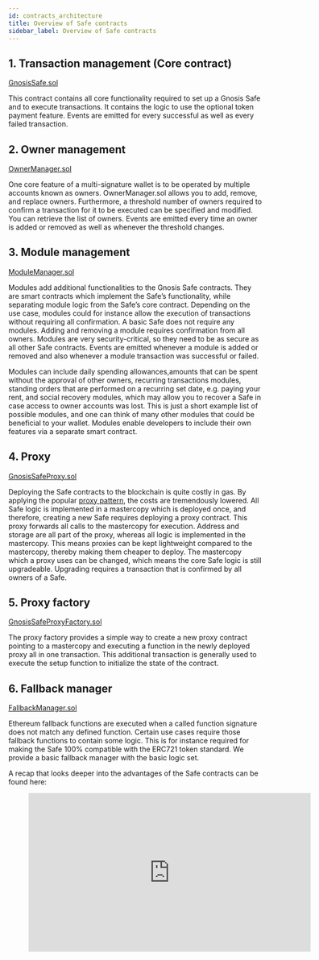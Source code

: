 ```yaml
---
id: contracts_architecture
title: Overview of Safe contracts
sidebar_label: Overview of Safe contracts
---
```


## 1. Transaction management (Core contract)
[GnosisSafe.sol](https://github.com/gnosis/safe-contracts/blob/development/contracts/GnosisSafe.sol) 

This contract contains all core functionality required to set up a Gnosis Safe and to execute transactions. It contains the logic to use the optional token payment feature. Events are emitted for every successful as well as every failed transaction.


## 2. Owner management
[OwnerManager.sol](https://github.com/gnosis/safe-contracts/blob/development/contracts/base/OwnerManager.sol)

One core feature of a multi-signature wallet is to be operated by multiple accounts known as owners. OwnerManager.sol allows you to add, remove, and replace owners. Furthermore, a threshold number of owners required to confirm a transaction for it to be executed can be specified and modified. You can retrieve the list of owners. Events are emitted every time an owner is added or removed as well as whenever the threshold changes.


## 3. Module management
[ModuleManager.sol](https://github.com/gnosis/safe-contracts/blob/development/contracts/base/ModuleManager.sol)

Modules add additional functionalities to the Gnosis Safe contracts. They are smart contracts which implement the Safe’s functionality, while separating module logic from the Safe’s core contract. Depending on the use case, modules could for instance allow the execution of transactions without requiring all confirmation. A basic Safe does not require any modules. Adding and removing a module requires confirmation from all owners. Modules are very security-critical, so they need to be as secure as all other Safe contracts. Events are emitted whenever a module is added or removed and also whenever a module transaction was successful or failed. 

Modules can include daily spending allowances,amounts that can be spent without the approval of other owners, recurring transactions modules, standing orders that are performed on a recurring set date, e.g. paying your rent, and social recovery modules, which may allow you to recover a Safe in case access to owner accounts was lost. This is just a short example list of possible modules, and one can think of many other modules that could be beneficial to your wallet. Modules enable developers to include their own features via a separate smart contract. 


## 4. Proxy 
[GnosisSafeProxy.sol](https://github.com/gnosis/safe-contracts/blob/development/contracts/proxies/GnosisSafeProxy.sol) 

Deploying the Safe contracts to the blockchain is quite costly in gas. By applying the popular [proxy pattern](https://blog.openzeppelin.com/proxy-patterns/), the costs are tremendously lowered. All Safe logic is implemented in a mastercopy which is deployed once, and therefore, creating a new Safe requires deploying a proxy contract. This proxy forwards all calls to the mastercopy for execution. Address and storage are all part of the proxy, whereas all logic is implemented in the mastercopy. This means proxies can be kept lightweight compared to the mastercopy, thereby making them cheaper to deploy. 
The mastercopy which a proxy uses can be changed, which means the core Safe logic is still upgradeable. Upgrading requires a transaction that is confirmed by all owners of a Safe. 

## 5. Proxy factory
[GnosisSafeProxyFactory.sol](https://github.com/gnosis/safe-contracts/blob/development/contracts/proxies/GnosisSafeProxyFactory.sol)

The proxy factory provides a simple way to create a new proxy contract pointing to a mastercopy and executing a function in the newly deployed proxy all in one transaction. This additional transaction is generally used to execute the setup function to initialize the state of the contract.


## 6. Fallback manager
[FallbackManager.sol](https://github.com/gnosis/safe-contracts/blob/development/contracts/base/FallbackManager.sol)

Ethereum fallback functions are executed when a called function signature does not match any defined function. Certain use cases require those fallback functions to contain some logic. This is for instance required for making the Safe 100% compatible with the ERC721 token standard. We provide a basic fallback manager with the basic logic set. 


A recap that looks deeper into the advantages of the Safe contracts can be found here: 
<figure class="video_container">
<iframe width="560" height="315" src="https://slideslive.com/38911778/gnosis-safe-make-dealing-with-crypto-a-less-scary-thing" frameborder="0" allow="accelerometer; encrypted-media; gyroscope; picture-in-picture" allowfullscreen></iframe> 
</figure>


